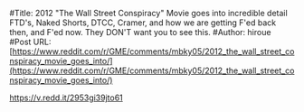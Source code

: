 #Title: 2012 "The Wall Street Conspiracy" Movie goes into incredible detail FTD's, Naked Shorts, DTCC, Cramer, and how we are getting F'ed back then, and F'ed now. They DON'T want you to see this.
#Author: hiroue
#Post URL: [https://www.reddit.com/r/GME/comments/mbky05/2012_the_wall_street_conspiracy_movie_goes_into/](https://www.reddit.com/r/GME/comments/mbky05/2012_the_wall_street_conspiracy_movie_goes_into/)


https://v.redd.it/2953gi39jto61